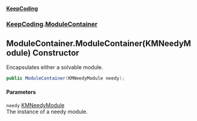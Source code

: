 #### [KeepCoding](index.md 'index')
### [KeepCoding](KeepCoding.md 'KeepCoding').[ModuleContainer](ModuleContainer.md 'KeepCoding.ModuleContainer')
## ModuleContainer.ModuleContainer(KMNeedyModule) Constructor
Encapsulates either a solvable module.  
```csharp
public ModuleContainer(KMNeedyModule needy);
```
#### Parameters
<a name='KeepCoding_ModuleContainer_ModuleContainer(KMNeedyModule)_needy'></a>
`needy` [KMNeedyModule](https://docs.microsoft.com/en-us/dotnet/api/KMNeedyModule 'KMNeedyModule')  
The instance of a needy module.
  
